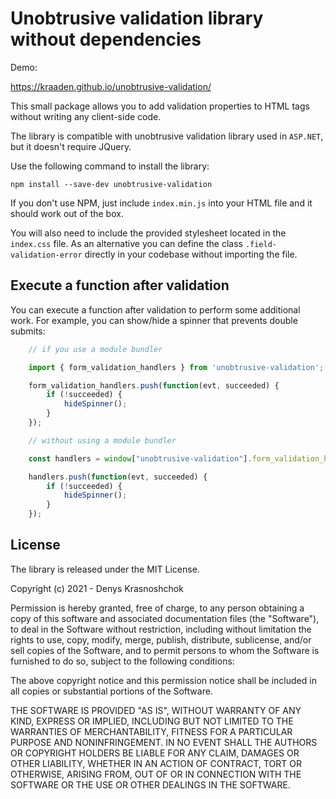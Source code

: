# Unobtrusive validation library without dependencies

Demo:

https://kraaden.github.io/unobtrusive-validation/

This small package allows you to add validation properties to HTML tags without writing any client-side code.

The library is compatible with unobtrusive validation library used in `ASP.NET`, but it doesn't require JQuery.



Use the following command to install the library:

    npm install --save-dev unobtrusive-validation

If you don't use NPM, just include `index.min.js` into your HTML file and it should work out of the box.

You will also need to include the provided stylesheet located in the `index.css` file. As an alternative you can define the class `.field-validation-error` directly in your codebase without importing the file.

## Execute a function after validation

You can execute a function after validation to perform some additional work. For example, you can show/hide a spinner that prevents double submits:

```javascript
    // if you use a module bundler

    import { form_validation_handlers } from 'unobtrusive-validation';

    form_validation_handlers.push(function(evt, succeeded) {
        if (!succeeded) {
            hideSpinner();
        }
    });

    // without using a module bundler

    const handlers = window["unobtrusive-validation"].form_validation_handlers;

    handlers.push(function(evt, succeeded) {
        if (!succeeded) {
            hideSpinner();
        }
    });
```

## License

The library is released under the MIT License.

Copyright (c) 2021 - Denys Krasnoshchok

Permission is hereby granted, free of charge, to any person obtaining a copy
of this software and associated documentation files (the "Software"), to deal
in the Software without restriction, including without limitation the rights
to use, copy, modify, merge, publish, distribute, sublicense, and/or sell
copies of the Software, and to permit persons to whom the Software is
furnished to do so, subject to the following conditions:

The above copyright notice and this permission notice shall be included in
all copies or substantial portions of the Software.

THE SOFTWARE IS PROVIDED "AS IS", WITHOUT WARRANTY OF ANY KIND, EXPRESS OR
IMPLIED, INCLUDING BUT NOT LIMITED TO THE WARRANTIES OF MERCHANTABILITY,
FITNESS FOR A PARTICULAR PURPOSE AND NONINFRINGEMENT. IN NO EVENT SHALL THE
AUTHORS OR COPYRIGHT HOLDERS BE LIABLE FOR ANY CLAIM, DAMAGES OR OTHER
LIABILITY, WHETHER IN AN ACTION OF CONTRACT, TORT OR OTHERWISE, ARISING FROM,
OUT OF OR IN CONNECTION WITH THE SOFTWARE OR THE USE OR OTHER DEALINGS IN
THE SOFTWARE.
